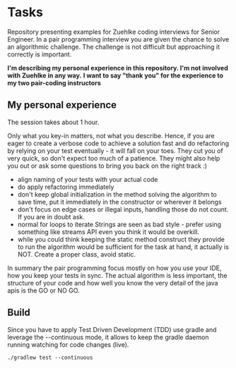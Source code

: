# Tasks


Repository presenting examples for Zuehlke coding interviews for Senior Engineer.
In a pair programming interview you are given the chance to solve an algorithmic challenge.
The challenge is not difficult but approaching it correctly is important.

**I'm describing my personal experience in this repository. I'm not involved with Zuehlke in any way.**
**I want to say "thank you" for the experience to my two pair-coding instructors**

## My personal experience
The session takes about 1 hour.

Only what you key-in matters, not what you describe.
Hence, if you are eager to create a verbose code to achieve a solution fast and do refactoring by relying on your test eventually -  it will fall on your toes.
They cut you of very quick, so don't expect too much of a patience. They might also help you out or ask some questions to bring you back on the right track :)


* align naming of your tests with your actual code
* do apply refactoring immediately
* don't keep global initialization in the method solving the algorithm to save time, put it immediately in the constructor or wherever it belongs
* don't focus on edge cases or illegal inputs, handling those do not count. If you are in doubt ask.
* normal for loops to iterate Strings are seen as bad style - prefer using something like streams API even you think it would be overkill.
* while you could think keeping the static method construct they provide to run the algorithm would be sufficient for the task at hand, it actually is NOT.
Create a proper class, avoid static.

In summary the pair programming focus mostly on how you use your IDE, how you keep your tests in sync.
The actual algorithm is less important, the structure of your code and how well you know the very detail of the java apis is the GO or NO GO.

## Build
Since you have to apply Test Driven Development (TDD) use gradle and leverage the --continuous mode, it allows to keep the gradle daemon running watching for code changes (live).

```
./gradlew test --continuous
```
